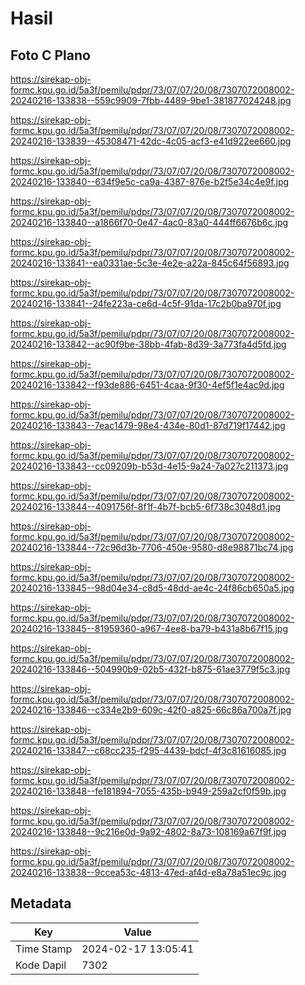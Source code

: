 # Hasil

## Foto C Plano

https://sirekap-obj-formc.kpu.go.id/5a3f/pemilu/pdpr/73/07/07/20/08/7307072008002-20240216-133838--559c9909-7fbb-4489-9be1-381877024248.jpg

https://sirekap-obj-formc.kpu.go.id/5a3f/pemilu/pdpr/73/07/07/20/08/7307072008002-20240216-133839--45308471-42dc-4c05-acf3-e41d922ee660.jpg

https://sirekap-obj-formc.kpu.go.id/5a3f/pemilu/pdpr/73/07/07/20/08/7307072008002-20240216-133840--634f9e5c-ca9a-4387-876e-b2f5e34c4e9f.jpg

https://sirekap-obj-formc.kpu.go.id/5a3f/pemilu/pdpr/73/07/07/20/08/7307072008002-20240216-133840--a1866f70-0e47-4ac0-83a0-444ff6676b6c.jpg

https://sirekap-obj-formc.kpu.go.id/5a3f/pemilu/pdpr/73/07/07/20/08/7307072008002-20240216-133841--ea0331ae-5c3e-4e2e-a22a-845c64f56893.jpg

https://sirekap-obj-formc.kpu.go.id/5a3f/pemilu/pdpr/73/07/07/20/08/7307072008002-20240216-133841--24fe223a-ce6d-4c5f-91da-17c2b0ba970f.jpg

https://sirekap-obj-formc.kpu.go.id/5a3f/pemilu/pdpr/73/07/07/20/08/7307072008002-20240216-133842--ac90f9be-38bb-4fab-8d39-3a773fa4d5fd.jpg

https://sirekap-obj-formc.kpu.go.id/5a3f/pemilu/pdpr/73/07/07/20/08/7307072008002-20240216-133842--f93de886-6451-4caa-9f30-4ef5f1e4ac9d.jpg

https://sirekap-obj-formc.kpu.go.id/5a3f/pemilu/pdpr/73/07/07/20/08/7307072008002-20240216-133843--7eac1479-98e4-434e-80d1-87d719f17442.jpg

https://sirekap-obj-formc.kpu.go.id/5a3f/pemilu/pdpr/73/07/07/20/08/7307072008002-20240216-133843--cc09209b-b53d-4e15-9a24-7a027c211373.jpg

https://sirekap-obj-formc.kpu.go.id/5a3f/pemilu/pdpr/73/07/07/20/08/7307072008002-20240216-133844--4091756f-8f1f-4b7f-bcb5-6f738c3048d1.jpg

https://sirekap-obj-formc.kpu.go.id/5a3f/pemilu/pdpr/73/07/07/20/08/7307072008002-20240216-133844--72c96d3b-7706-450e-9580-d8e98871bc74.jpg

https://sirekap-obj-formc.kpu.go.id/5a3f/pemilu/pdpr/73/07/07/20/08/7307072008002-20240216-133845--98d04e34-c8d5-48dd-ae4c-24f86cb650a5.jpg

https://sirekap-obj-formc.kpu.go.id/5a3f/pemilu/pdpr/73/07/07/20/08/7307072008002-20240216-133845--81959360-a967-4ee8-ba79-b431a8b67f15.jpg

https://sirekap-obj-formc.kpu.go.id/5a3f/pemilu/pdpr/73/07/07/20/08/7307072008002-20240216-133846--504990b9-02b5-432f-b875-61ae3779f5c3.jpg

https://sirekap-obj-formc.kpu.go.id/5a3f/pemilu/pdpr/73/07/07/20/08/7307072008002-20240216-133846--c334e2b9-609c-42f0-a825-66c86a700a7f.jpg

https://sirekap-obj-formc.kpu.go.id/5a3f/pemilu/pdpr/73/07/07/20/08/7307072008002-20240216-133847--c68cc235-f295-4439-bdcf-4f3c81616085.jpg

https://sirekap-obj-formc.kpu.go.id/5a3f/pemilu/pdpr/73/07/07/20/08/7307072008002-20240216-133848--fe181894-7055-435b-b949-259a2cf0f59b.jpg

https://sirekap-obj-formc.kpu.go.id/5a3f/pemilu/pdpr/73/07/07/20/08/7307072008002-20240216-133848--9c216e0d-9a92-4802-8a73-108169a67f9f.jpg

https://sirekap-obj-formc.kpu.go.id/5a3f/pemilu/pdpr/73/07/07/20/08/7307072008002-20240216-133838--9ccea53c-4813-47ed-af4d-e8a78a51ec9c.jpg


## Metadata

| Key        | Value               |
| ---------- | ------------------- |
| Time Stamp | 2024-02-17 13:05:41 |
| Kode Dapil | 7302                |



